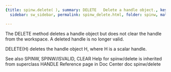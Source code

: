 ```yaml
---
{title: spinw.delete( ), summary: DELETE   Delete a handle object., keywords: sample,
  sidebar: sw_sidebar, permalink: spinw_delete.html, folder: spinw, mathjax: 'true'}

---
```

   The DELETE method deletes a handle object but does not clear the handle
   from the workspace.  A deleted handle is no longer valid.
 
   DELETE(H) deletes the handle object H, where H is a scalar handle.
 
   See also SPINW, SPINW/ISVALID, CLEAR 
Help for spinw/delete is inherited from superclass HANDLE
   Reference page in Doc Center
      doc spinw/delete


